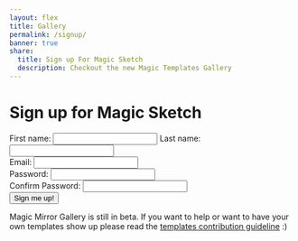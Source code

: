 ```yaml
---
layout: flex
title: Gallery
permalink: /signup/
banner: true
share:
  title: Sign up For Magic Sketch
  description: Checkout the new Magic Templates Gallery
---
```


# Sign up for Magic Sketch

<script>

	$( document ).ready(function() {

		function getParameterByName(name, url) {
		    if (!url) url = window.location.href;
		    name = name.replace(/[\[\]]/g, "\\$&");
		    var regex = new RegExp("[?&]" + name + "(=([^&#]*)|&|#|$)"),
		        results = regex.exec(url);
		    if (!results) return null;
		    if (!results[2]) return '';
		    return decodeURIComponent(results[2].replace(/\+/g, " "));
		}

		// function createGalleryGrid(galleryItem){
		// 	var result = $('<div>').addClass("flex sm-col-6 md-col-4 border-box p1 template free");
		// 	var body = $('<div>').addClass('p1 border rounded sm-col-12 md-col-12').appendTo(result);

		// 	var previewLink = $('<a>').attr({href: galleryItem.data}).append($('<img>').attr({'src': galleryItem.preview, 'height': 'auto'})).appendTo(body);

		// 	var info = $('<div>').addClass('mx-auto').appendTo(body);
		// 	var bigSpan = $('<span>').addClass('flex').appendTo(info);
		// 	var infoSpan = $('<span>').addClass('flex-auto').appendTo(bigSpan);
		// 	$('<h4>').addClass('title mt1 mb1 bold').html(galleryItem.name).appendTo(infoSpan);
		// 	$('<i>').addClass('meta m0').html('description').appendTo(infoSpan);
		// 	// $('author').append?
		// 	$('<p>').addClass('author').append($('<a>').attr({href: 'http://twitter.com/jamztang', identifier: 'author'}).addClass('name').append($('<img>').attr({src: 'https://avatars2.githubusercontent.com/u/852375?v=3&s=460'}).addClass('avatar')).append(' James Tang')).appendTo(infoSpan);

		// 	var priceDiv = $('<div>').addClass('flex-none p1 right-align').appendTo(bigSpan);
		// 	$('<p>').addClass('status').append('FREE').appendTo(priceDiv);

		// 	return result;
		// }

		if(getParameterByName('inapp') != null){
			$('.flex-center.mb2').hide();
			$('.site-header').hide();
			$('.site-footer').hide();
		}

		// $.ajax({
		//   url: 'https://api.fieldbook.com/v1/572f1172158f420300f5211b/template',
		//   method: 'GET',
		//   success: function (data) {
		//     $.each(data, function(index, item){
		//     	$('#galleryContainer').append(new createGalleryGrid(item));
		//     });
		//   },
		//   error: function (error) {
		//     console.log('error', error);
		//   }
		// });

		function signupUser(email, password, confirmPassword, firstName, lastName){
			var errorOutput = $('#errorMsg');
			var re = /^(([^<>()\[\]\\.,;:\s@"]+(\.[^<>()\[\]\\.,;:\s@"]+)*)|(".+"))@((\[[0-9]{1,3}\.[0-9]{1,3}\.[0-9]{1,3}\.[0-9]{1,3}])|(([a-zA-Z\-0-9]+\.)+[a-zA-Z]{2,}))$/;

			if(password != confirmPassword){
				errorOutput.html('Confirm password does not match');
				return false;
			}
			if(!re.test(email)){
				errorOutput.html('Email address is invalid');
				return false;
			}

			var param = {
				'email': email,
				'password': password,
				'firstName': firstName,
				'lastName': lastName,
			};

			// create stripe 
			$.ajax({
				url: 'https://hooks.zapier.com/hooks/catch/1460209/4ts1ve/',
				data: param,
				method: 'POST',
				complete: function(json){
					console.log(json);
				},
				success: function(json){
					console.log(json);
				},
				error: function(json){
					console.log(json);
				}
			});
		}

		$('#signupButton').click(function(e){
			var email = $('#emailInput').val();
			var password = $('#passwordInput').val();
			var confirmPassword = $('#confirmPasswordInput').val();
			var firstName = $('#firstNameInput').val();
			var lastName = $('#lastNameInput').val();

			signupUser(email, password, confirmPassword, firstName, lastName);
		});

	  });

</script>

<div class="">
	<div>
		<label for="firstNameInput">First name:</label>
		<input type="text" id="firstNameInput" />
		<label for="lastNameInput">Last name:</label>
		<input type="text" id="lastNameInput" />
	</div>
	<div>
		<label for="emailInput">Email:</label>
		<input type="text" id="emailInput" />
	</div>
	<div>
		<label for="passwordInput">Password:</label>
		<input type="password" id="passwordInput" />
	</div>
	<div>
		<label for="confirmPasswordInput">Confirm Password:</label>
		<input type="password" id="confirmPasswordInput" />
	</div>
	<div id="errorMsg"></div>
	<div>
		<button id="signupButton">Sign me up!</button>
	</div>
</div>
<div class="center wrapper mt4" markdown="1">

Magic Mirror Gallery is still in beta. If you want to help or want to have your own templates show up please read the <a href="/template-guideline">templates contribution guideline</a> :)

</div>
